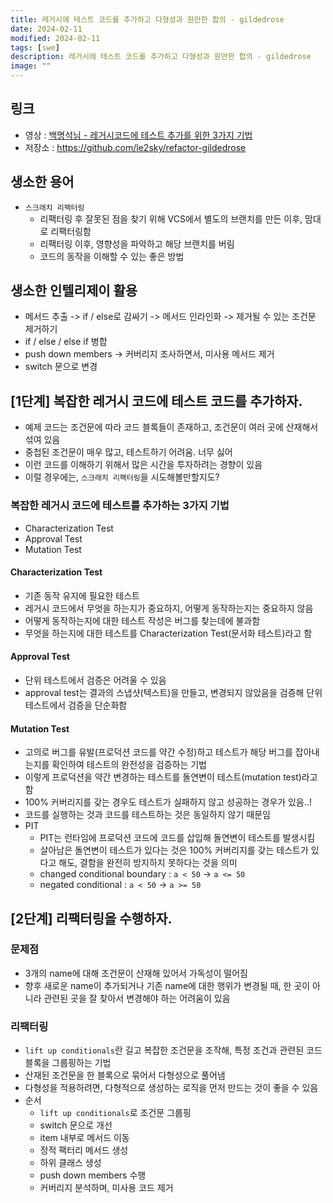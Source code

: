 ```yaml
---
title: 레거시에 테스트 코드를 추가하고 다형성과 원만한 합의 - gildedrose
date: 2024-02-11
modified: 2024-02-11
tags: [swe]
description: 레거시에 테스트 코드를 추가하고 다형성과 원만한 합의 - gildedrose
image: ""
---
```


## 링크

- 영상 : [백명석님 - 레거시코드에 테스트 추가를 위한 3가지 기법](https://youtu.be/WApyCGdl31M?feature=shared)
- 저장소 : https://github.com/le2sky/refactor-gildedrose

## 생소한 용어

- `스크래치 리팩터링`
    - 리팩터링 후 잘못된 점을 찾기 위해 VCS에서 별도의 브랜치를 만든 이후, 맘대로 리팩터링함
    - 리팩터링 이후, 영향성을 파악하고 해당 브랜치를 버림
    - 코드의 동작을 이해할 수 있는 좋은 방법

## 생소한 인텔리제이 활용

- 메서드 추출 -> if / else로 감싸기 -> 메서드 인라인화 -> 제거될 수 있는 조건문 제거하기
- if / else / else if 병합
- push down members -> 커버리지 조사하면서, 미사용 메서드 제거
- switch 문으로 변경

## [1단계] 복잡한 레거시 코드에 테스트 코드를 추가하자.

- 예제 코드는 조건문에 따라 코드 블록들이 존재하고, 조건문이 여러 곳에 산재해서 섞여 있음
- 중첩된 조건문이 매우 많고, 테스트하기 어려움. 너무 싫어
- 이런 코드를 이해하기 위해서 많은 시간을 투자하려는 경향이 있음
- 이럴 경우에는, `스크래치 리팩터링`을 시도해볼만할지도?

### 복잡한 레거시 코드에 테스트를 추가하는 3가지 기법

- Characterization Test
- Approval Test
- Mutation Test

#### Characterization Test

- 기존 동작 유지에 필요한 테스트
- 레거시 코드에서 무엇을 하는지가 중요하지, 어떻게 동작하는지는 중요하지 않음
- 어떻게 동작하는지에 대한 테스트 작성은 버그를 찾는데에 불과함
- 무엇을 하는지에 대한 테스트를 Characterization Test(문서화 테스트)라고 함

#### Approval Test

- 단위 테스트에서 검증은 어려울 수 있음
- approval test는 결과의 스냅샷(텍스트)을 만들고, 변경되지 않았음을 검증해 단위 테스트에서 검증을 단순화함

#### Mutation Test

- 고의로 버그를 유발(프로덕션 코드를 약간 수정)하고 테스트가 해당 버그를 잡아내는지를 확인하여 테스트의 완전성을 검증하는 기법
- 이렇게 프로덕션을 약간 변경하는 테스트를 돌연변이 테스트(mutation test)라고 함
- 100% 커버리지를 갖는 경우도 테스트가 실패하지 않고 성공하는 경우가 있음..!
- 코드를 실행하는 것과 코드를 테스트하는 것은 동일하지 않기 때문임
- PIT
    - PIT는 런타임에 프로덕션 코드에 코드를 삽입해 돌연변이 테스트를 발생시킴
    - 살아남은 돌연변이 테스트가 있다는 것은 100% 커버리지를 갖는 테스트가 있다고 해도, 결함을 완전히 방지하지 못하다는 것을 의미
    - changed conditional boundary : `a < 50` -> `a <= 50`
    - negated conditional : `a < 50` -> `a >= 50`

## [2단계] 리팩터링을 수행하자.

### 문제점

- 3개의 name에 대해 조건문이 산재해 있어서 가독성이 떨어짐
- 향후 새로운 name이 추가되거나 기존 name에 대한 행위가 변경될 때, 한 곳이 아니라 관련된 곳을 잘 찾아서 변경해야 하는 어려움이 있음

### 리팩터링

- `lift up conditionals`란 길고 복잡한 조건문을 조작해, 특정 조건과 관련된 코드 블록을 그룹핑하는 기법
- 산재된 조건문을 한 블록으로 묶어서 다형성으로 풀어냄
- 다형성을 적용하려면, 다형적으로 생성하는 로직을 먼저 만드는 것이 좋을 수 있음
- 순서
    - `lift up conditionals`로 조건문 그룹핑
    - switch 문으로 개선
    - item 내부로 메서드 이동
    - 정적 팩터리 메서드 생성
    - 하위 클래스 생성
    - push down members 수행
    - 커버리지 분석하며, 미사용 코드 제거
